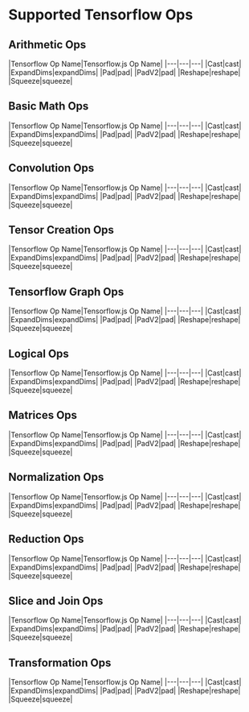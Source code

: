 # Supported Tensorflow Ops

## Arithmetic Ops

|Tensorflow Op Name|Tensorflow.js Op Name|
|---|---|---|
|Cast|cast|
|ExpandDims|expandDims|
|Pad|pad|
|PadV2|pad|
|Reshape|reshape|
|Squeeze|squeeze|


## Basic Math Ops

|Tensorflow Op Name|Tensorflow.js Op Name|
|---|---|---|
|Cast|cast|
|ExpandDims|expandDims|
|Pad|pad|
|PadV2|pad|
|Reshape|reshape|
|Squeeze|squeeze|


## Convolution Ops

|Tensorflow Op Name|Tensorflow.js Op Name|
|---|---|---|
|Cast|cast|
|ExpandDims|expandDims|
|Pad|pad|
|PadV2|pad|
|Reshape|reshape|
|Squeeze|squeeze|


## Tensor Creation Ops

|Tensorflow Op Name|Tensorflow.js Op Name|
|---|---|---|
|Cast|cast|
|ExpandDims|expandDims|
|Pad|pad|
|PadV2|pad|
|Reshape|reshape|
|Squeeze|squeeze|


## Tensorflow Graph Ops

|Tensorflow Op Name|Tensorflow.js Op Name|
|---|---|---|
|Cast|cast|
|ExpandDims|expandDims|
|Pad|pad|
|PadV2|pad|
|Reshape|reshape|
|Squeeze|squeeze|


## Logical Ops

|Tensorflow Op Name|Tensorflow.js Op Name|
|---|---|---|
|Cast|cast|
|ExpandDims|expandDims|
|Pad|pad|
|PadV2|pad|
|Reshape|reshape|
|Squeeze|squeeze|


## Matrices Ops

|Tensorflow Op Name|Tensorflow.js Op Name|
|---|---|---|
|Cast|cast|
|ExpandDims|expandDims|
|Pad|pad|
|PadV2|pad|
|Reshape|reshape|
|Squeeze|squeeze|


## Normalization Ops

|Tensorflow Op Name|Tensorflow.js Op Name|
|---|---|---|
|Cast|cast|
|ExpandDims|expandDims|
|Pad|pad|
|PadV2|pad|
|Reshape|reshape|
|Squeeze|squeeze|


## Reduction Ops

|Tensorflow Op Name|Tensorflow.js Op Name|
|---|---|---|
|Cast|cast|
|ExpandDims|expandDims|
|Pad|pad|
|PadV2|pad|
|Reshape|reshape|
|Squeeze|squeeze|


## Slice and Join Ops

|Tensorflow Op Name|Tensorflow.js Op Name|
|---|---|---|
|Cast|cast|
|ExpandDims|expandDims|
|Pad|pad|
|PadV2|pad|
|Reshape|reshape|
|Squeeze|squeeze|


## Transformation Ops

|Tensorflow Op Name|Tensorflow.js Op Name|
|---|---|---|
|Cast|cast|
|ExpandDims|expandDims|
|Pad|pad|
|PadV2|pad|
|Reshape|reshape|
|Squeeze|squeeze|


